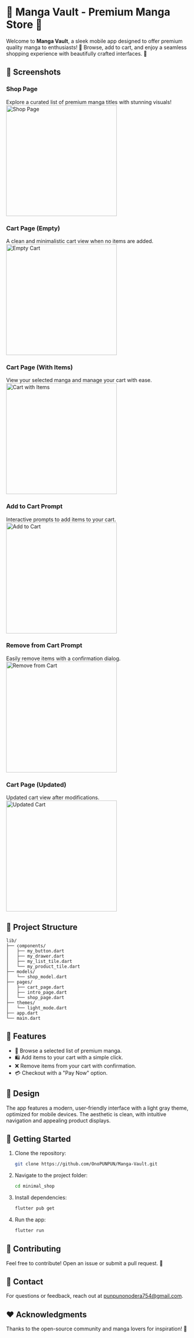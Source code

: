 # 🎉 Manga Vault - Premium Manga Store 🎉
Welcome to **Manga Vault**, a sleek mobile app designed to offer premium quality manga to enthusiasts! 🌟 Browse, add to cart, and enjoy a seamless shopping experience with beautifully crafted interfaces. 📱

## 📸 Screenshots

### Shop Page
Explore a curated list of premium manga titles with stunning visuals!  
<img src="https://github.com/OnoPUNPUN/Manga-Vault/blob/main/Screen%20Shots/S1.png" width="300" alt="Shop Page">

### Cart Page (Empty)
A clean and minimalistic cart view when no items are added.  
<img src="https://github.com/OnoPUNPUN/Manga-Vault/blob/main/Screen%20Shots/S2.png" width="300" alt="Empty Cart">

### Cart Page (With Items)
View your selected manga and manage your cart with ease.  
<img src="https://github.com/OnoPUNPUN/Manga-Vault/blob/main/Screen%20Shots/S3.png" width="300" alt="Cart with Items">

### Add to Cart Prompt
Interactive prompts to add items to your cart.  
<img src="https://github.com/OnoPUNPUN/Manga-Vault/blob/main/Screen%20Shots/S4.png" width="300" alt="Add to Cart">

### Remove from Cart Prompt
Easily remove items with a confirmation dialog.  
<img src="https://github.com/OnoPUNPUN/Manga-Vault/blob/main/Screen%20Shots/S5.png" width="300" alt="Remove from Cart">

### Cart Page (Updated)
Updated cart view after modifications.  
<img src="https://github.com/OnoPUNPUN/Manga-Vault/blob/main/Screen%20Shots/S6.png" width="300" alt="Updated Cart">

## 📂 Project Structure
```
lib/
├── components/
│   ├── my_button.dart
│   ├── my_drawer.dart
│   ├── my_list_tile.dart
│   └── my_product_tile.dart
├── models/
│   └── shop_model.dart
├── pages/
│   ├── cart_page.dart
│   ├── intro_page.dart
│   └── shop_page.dart
├── themes/
│   └── light_mode.dart
├── app.dart
└── main.dart
```

## 🚀 Features
- 🛒 Browse a selected list of premium manga.
- 🛍️ Add items to your cart with a simple click.
- ❌ Remove items from your cart with confirmation.
- 💳 Checkout with a "Pay Now" option.

## 🎨 Design
The app features a modern, user-friendly interface with a light gray theme, optimized for mobile devices. The aesthetic is clean, with intuitive navigation and appealing product displays.

## 📝 Getting Started
1. Clone the repository:  
   ```bash
   git clone https://github.com/OnoPUNPUN/Manga-Vault.git
   ```
2. Navigate to the project folder:  
   ```bash
   cd minimal_shop
   ```
3. Install dependencies:  
   ```bash
   flutter pub get
   ```
4. Run the app:  
   ```bash
   flutter run
   ```

## 🤝 Contributing
Feel free to contribute! Open an issue or submit a pull request. 🙌

## 📧 Contact
For questions or feedback, reach out at [punpunonodera754@gmail.com](mailto:punpunonodera754@gmail.com).

## ❤️ Acknowledgments
Thanks to the open-source community and manga lovers for inspiration! 🌸